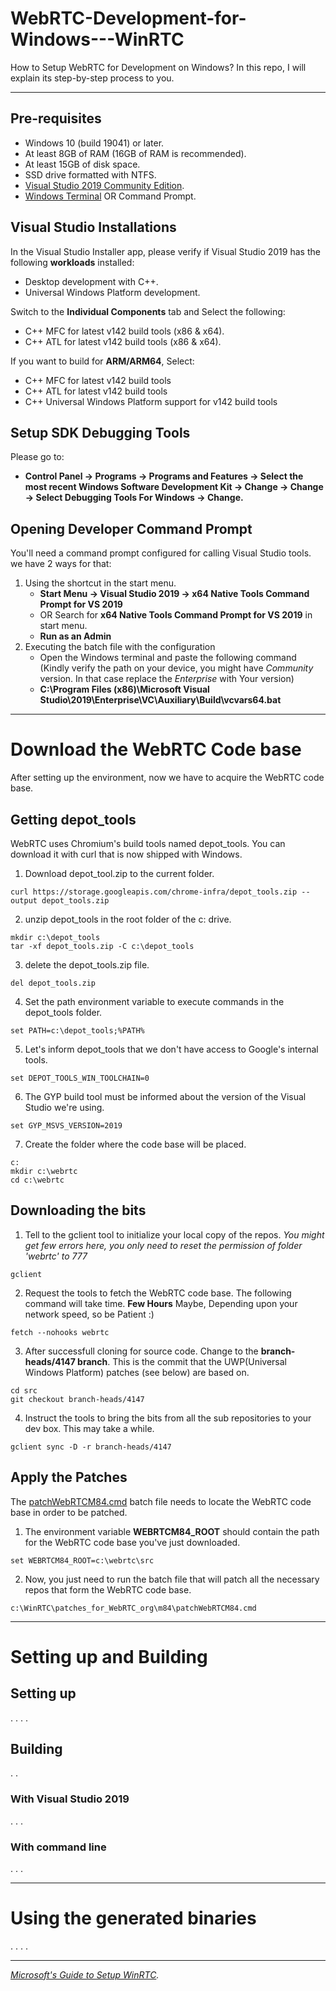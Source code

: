 # WebRTC-Development-for-Windows---WinRTC

How to Setup WebRTC for Development on Windows? In this repo, I will explain its step-by-step process to you.

---

## Pre-requisites

- Windows 10 (build 19041) or later.
- At least 8GB of RAM (16GB of RAM is recommended).
- At least 15GB of disk space.
- SSD drive formatted with NTFS.
- [Visual Studio 2019 Community Edition](https://my.visualstudio.com/Downloads?q=visual%20studio%202019&wt.mc_id=o~msft~vscom~older-downloads).
- [Windows Terminal](https://apps.microsoft.com/store/detail/windows-terminal/9N0DX20HK701?hl=en-us&gl=us&activetab=pivot%3Aoverviewtab) OR Command Prompt.

## Visual Studio Installations

In the Visual Studio Installer app, please verify if Visual Studio 2019 has the following **workloads** installed:
- Desktop development with C++.
- Universal Windows Platform development.

Switch to the **Individual Components** tab and Select the following:
- C++ MFC for latest v142 build tools (x86 & x64).
- C++ ATL for latest v142 build tools (x86 & x64).

If you want to build for **ARM/ARM64**, Select:
- C++ MFC for latest v142 build tools
- C++ ATL for latest v142 build tools
- C++ Universal Windows Platform support for v142 build tools

## Setup SDK Debugging Tools

Please go to:
- **Control Panel → Programs → Programs and Features → Select the most recent Windows Software Development Kit → Change → Change → Select Debugging Tools For Windows → Change.**

## Opening Developer Command Prompt

You'll need a command prompt configured for calling Visual Studio tools. we have 2 ways for that:

1. Using the shortcut in the start menu.
   - **Start Menu → Visual Studio 2019 → x64 Native Tools Command Prompt for VS 2019**
   - OR Search for **x64 Native Tools Command Prompt for VS 2019** in start menu.
   - **Run as an Admin**
2. Executing the batch file with the configuration
    - Open the Windows terminal and paste the following command (Kindly verify the path on your device, you might have *Community* version. In that case replace the *Enterprise* with Your version)
    - **C:\Program Files (x86)\Microsoft Visual Studio\2019\Enterprise\VC\Auxiliary\Build\vcvars64.bat**

---

# Download the WebRTC Code base

After setting up the environment, now we have to acquire the WebRTC code base.
## Getting depot_tools

WebRTC uses Chromium's build tools named depot_tools. You can download it with curl that is now shipped with Windows. 

1. Download depot_tool.zip to the current folder.

```
curl https://storage.googleapis.com/chrome-infra/depot_tools.zip --output depot_tools.zip
```

2. unzip depot_tools in the root folder of the c: drive.

```
mkdir c:\depot_tools
tar -xf depot_tools.zip -C c:\depot_tools
```

3. delete the depot_tools.zip file.

```
del depot_tools.zip
```

4. Set the path environment variable to execute commands in the depot_tools folder.

```
set PATH=c:\depot_tools;%PATH%
```

5. Let's inform depot_tools that we don't have access to Google's internal tools.

```
set DEPOT_TOOLS_WIN_TOOLCHAIN=0
```

6. The GYP build tool must be informed about the version of the Visual Studio we're using.

```
set GYP_MSVS_VERSION=2019
```

7. Create the folder where the code base will be placed.

```
c:
mkdir c:\webrtc
cd c:\webrtc
```

## Downloading the bits

1. Tell to the gclient tool to initialize your local copy of the repos.
*You might get few errors here, you only need to reset the permission of folder 'webrtc' to 777*

```
gclient
```

2. Request the tools to fetch the WebRTC code base. The following command will take time. **Few Hours** Maybe, Depending upon your network speed, so be Patient :)

```
fetch --nohooks webrtc
```

3. After successfull cloning for source code. Change to the **branch-heads/4147 branch**. This is the commit that the UWP(Universal Windows Platform) patches (see below) are based on.

```
cd src
git checkout branch-heads/4147
```

4. Instruct the tools to bring the bits from all the sub repositories to your dev box. This may take a while.

```
gclient sync -D -r branch-heads/4147
```

## Apply the Patches

The [patchWebRTCM84.cmd](https://github.com/microsoft/winrtc/blob/master/patches_for_WebRTC_org/m84/patchWebRTCM84.cmd) batch file needs to locate the WebRTC code base in order to be patched. 

1. The environment variable **WEBRTCM84_ROOT** should contain the path for the WebRTC code base you've just downloaded.

```
set WEBRTCM84_ROOT=c:\webrtc\src
```

2. Now, you just need to run the batch file that will patch all the necessary repos that form the WebRTC code base.

```
c:\WinRTC\patches_for_WebRTC_org\m84\patchWebRTCM84.cmd
```

---

# Setting up and Building

## Setting up

.
.
.
.

## Building

.
.

### With Visual Studio 2019
.
.
.

### With command line

.
.
.

---

# Using the generated binaries

.
.
.
.







---

*[Microsoft's Guide to Setup WinRTC](https://learn.microsoft.com/en-us/winrtc/getting-started).*

